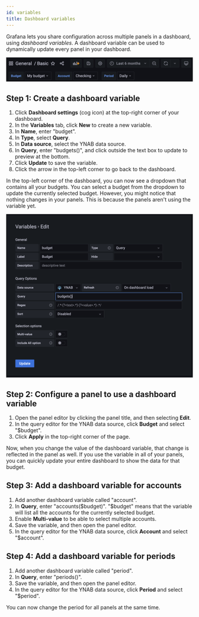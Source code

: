 ```yaml
---
id: variables
title: Dashboard variables
---
```


Grafana lets you share configuration across multiple panels in a dashboard, using _dashboard variables_. A dashboard variable can be used to dynamically update every panel in your dashboard.

![Dashboard variables](../static/img/dashboard-variables.png)

## Step 1: Create a dashboard variable

1. Click **Dashboard settings** (cog icon) at the top-right corner of your dashboard.
1. In the **Variables** tab, click **New** to create a new variable.
1. In **Name**, enter "budget".
1. In **Type**, select **Query**.
1. In **Data source**, select the YNAB data source.
1. In **Query**, enter "budgets()", and click outside the text box to update to preview at the bottom.
1. Click **Update** to save the variable.
1. Click the arrow in the top-left corner to go back to the dashboard.

In the top-left corner of the dashboard, you can now see a dropdown that contains all your budgets. You can select a budget from the dropdown to update the currently selected budget. However, you might notice that nothing changes in your panels. This is because the panels aren't using the variable yet.

![Create a dashboard variable](../static/img/create-budget-variable.png)

## Step 2: Configure a panel to use a dashboard variable

1. Open the panel editor by clicking the panel title, and then selecting **Edit**.
1. In the query editor for the YNAB data source, click **Budget** and select "$budget".
1. Click **Apply** in the top-right corner of the page.

Now, when you change the value of the dashboard variable, that change is reflected in the panel as well. If you use the variable in all of your panels, you can quickly update your entire dashboard to show the data for that budget.

## Step 3: Add a dashboard variable for accounts

1. Add another dashboard variable called "account".
1. In **Query**, enter "accounts($budget)". "$budget" means that the variable will list all the accounts for the currently selected budget.
1. Enable **Multi-value** to be able to select multiple accounts.
1. Save the variable, and then open the panel editor.
1. In the query editor for the YNAB data source, click **Account** and select "$account".

## Step 4: Add a dashboard variable for periods

1. Add another dashboard variable called "period".
1. In **Query**, enter "periods()".
1. Save the variable, and then open the panel editor.
1. In the query editor for the YNAB data source, click **Period** and select "$period".

You can now change the period for all panels at the same time.
